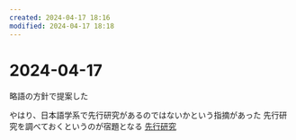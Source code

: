 ```yaml
---
created: 2024-04-17 18:16
modified: 2024-04-17 18:18
---
```


# 2024-04-17

略語の方針で提案した

やはり、日本語学系で先行研究があるのではないかという指摘があった
先行研究を調べておくというのが宿題となる
[先行研究](先行研究.md)